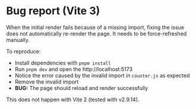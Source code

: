 # Bug report (Vite 3)

When the initial render fails because of a missing import, fixing the issue does not automatically re-render the page. It needs to be force-refreshed manually.

To reproduce:
- Install dependencies with `pnpm install`
- Run `pnpm dev` and open the http://localhost:5173
- Notice the error caused by the invalid import in `counter.js` as expected
- Remove the invalid import
- **BUG:** The page should reload and render successfully

This does not happen with Vite 2 (tested with v2.9.14).
